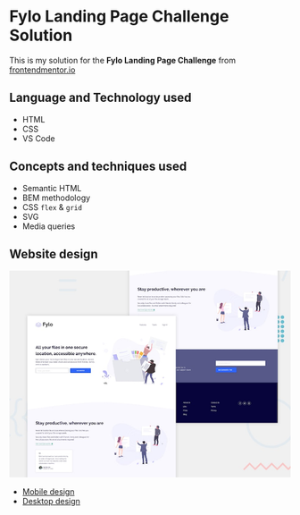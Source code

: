 # Fylo Landing Page Challenge Solution

This is my solution for the **Fylo Landing Page Challenge** from [frontendmentor.io](https://www.frontendmentor.io/challenges/fylo-landing-page-with-two-column-layout-5ca5ef041e82137ec91a50f5)

## Language and Technology used
* HTML
* CSS
* VS Code

## Concepts and techniques used
* Semantic HTML
* BEM methodology
* CSS `flex` & `grid`
* SVG
* Media queries

## Website design

<img src="assets/template/desktop-preview.jpg" />


* [Mobile design](./assets/template/mobile-design.jpg)
* [Desktop design](./assets/template/desktop-design.jpg)

